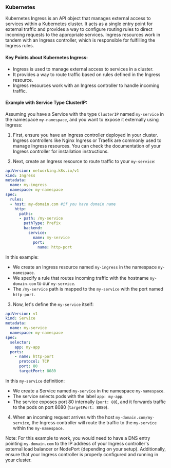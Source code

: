 ### Kubernetes

Kubernetes Ingress is an API object that manages external access to services within a Kubernetes cluster. It acts as a single entry point for external traffic and provides a way to configure routing rules to direct incoming requests to the appropriate services. Ingress resources work in tandem with an Ingress controller, which is responsible for fulfilling the Ingress rules.

#### Key Points about Kubernetes Ingress:

- Ingress is used to manage external access to services in a cluster.
- It provides a way to route traffic based on rules defined in the Ingress resource.
- Ingress resources work with an Ingress controller to handle incoming traffic.

#### Example with Service Type ClusterIP:

Assuming you have a Service with the type `ClusterIP` named `my-service` in the namespace `my-namespace`, and you want to expose it externally using Ingress:

1. First, ensure you have an Ingress controller deployed in your cluster. Ingress controllers like Nginx Ingress or Traefik are commonly used to manage Ingress resources. You can check the documentation of your Ingress controller for installation instructions.

2. Next, create an Ingress resource to route traffic to your `my-service`:

```yaml
apiVersion: networking.k8s.io/v1
kind: Ingress
metadata:
  name: my-ingress
  namespace: my-namespace
spec:
  rules:
  - host: my-domain.com #if you have domain name
    http:
      paths:
      - path: /my-service
        pathType: Prefix
        backend:
          service:
            name: my-service
            port:
              name: http-port
```

In this example:

- We create an Ingress resource named `my-ingress` in the namespace `my-namespace`.
- We specify a rule that routes incoming traffic with the hostname `my-domain.com` to our `my-service`.
- The `/my-service` path is mapped to the `my-service` with the port named `http-port`.

3. Now, let's define the `my-service` itself:

```yaml
apiVersion: v1
kind: Service
metadata:
  name: my-service
  namespace: my-namespace
spec:
  selector:
    app: my-app
  ports:
    - name: http-port
      protocol: TCP
      port: 80
      targetPort: 8080
```

In this `my-service` definition:

- We create a Service named `my-service` in the namespace `my-namespace`.
- The service selects pods with the label `app: my-app`.
- The service exposes port 80 internally (`port: 80`), and it forwards traffic to the pods on port 8080 (`targetPort: 8080`).

4. When an incoming request arrives with the host `my-domain.com/my-service`, the Ingress controller will route the traffic to the `my-service` within the `my-namespace`.

Note: For this example to work, you would need to have a DNS entry pointing `my-domain.com` to the IP address of your Ingress controller's external load balancer or NodePort (depending on your setup). Additionally, ensure that your Ingress controller is properly configured and running in your cluster.